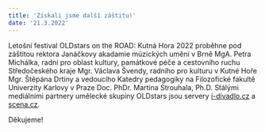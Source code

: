 ```yaml
---
title: 'Získali jsme další záštitu!'
date: '21.3.2022'
---
```

Letošní festival OLDstars on the ROAD: Kutná Hora 2022 proběhne pod záštitou rektora Janáčkovy akadamie múzických umění v Brně MgA. Petra Michálka, radní pro oblast kultury, památkové péče a cestovního ruchu Středočeského kraje Mgr. Václava Švendy, radního pro kulturu v Kutné Hoře Mgr. Štěpána Drtiny a vedoucího Katedry pedagogiky na Filozofické fakultě Univerzity Karlovy v Praze Doc. PhDr. Martina Strouhala, Ph.D.
Stálými mediálními partnery umělecké skupiny OLDstars jsou servery [i-divadlo.cz](https://www.i-divadlo.cz/) a [scena.cz](http://www.scena.cz/).

Děkujeme!
